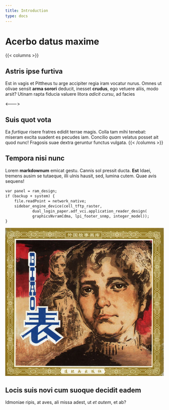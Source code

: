 ```yaml
---
title: Introduction
type: docs
---
```


# Acerbo datus maxime

{{< columns >}}
## Astris ipse furtiva

Est in vagis et Pittheus tu arge accipiter regia iram vocatur nurus. Omnes ut
olivae sensit **arma sorori** deducit, inesset **crudus**, ego vetuere aliis,
modo arsit? Utinam rapta fiducia valuere litora _adicit cursu_, ad facies

<--->

## Suis quot vota

Ea _furtique_ risere fratres edidit terrae magis. Colla tam mihi tenebat:
miseram excita suadent es pecudes iam. Concilio _quam_ velatus posset ait quod
nunc! Fragosis suae dextra geruntur functus vulgata.
{{< /columns >}}


## Tempora nisi nunc

Lorem **markdownum** emicat gestu. Cannis sol pressit ducta. **Est** Idaei,
tremens ausim se tutaeque, illi ulnis hausit, sed, lumina cutem. Quae avis
sequens!

    var panel = ram_design;
    if (backup + system) {
        file.readPoint = network_native;
        sidebar_engine_device(cell_tftp_raster,
                dual_login_paper.adf_vci.application_reader_design(
                graphicsNvramCdma, lpi_footer_snmp, integer_model));
    }

 ![image alt text](./images/biao/seifert0726_biao_0001_0.jpg)

<!-- http://localhost:1313/docs/example/biao/seifert0726_biao_0001_0.jpg 
http://localhost:1313/biao/seifert0726_biao_0001_0.jpg

http://localhost:1313/biao/seifert0726_biao_0001_0.jpg
http://localhost:1313/biao/seifert0726_biao_0001_0.jpg
http://localhost:1313/seifert0726_biao_0001_0.jpg
http://localhost:1313/Biao/Panels/seifert0726_biao_0001_0.jpg
http://localhost:1313/biao/seifert0726_biao_0001_0.jpg
http://localhost:1313/biao/seifert0726_biao_0001_0.jpg

resources/_gen/images/biao/seifert0726_biao_0001_0.jpg
-->

## Locis suis novi cum suoque decidit eadem

Idmoniae ripis, at aves, ali missa adest, ut _et autem_, et ab?
